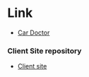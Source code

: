 # Link

- [Car Doctor](https://mycardoctor.netlify.app/)

### Client Site repository

- [Client site](https://github.com/Suvrodev/car_doctor_client)
